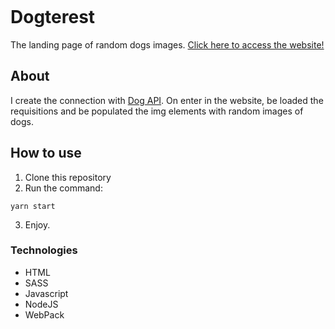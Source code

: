 <p align="center">
  <img src="dogterest.gif" alt="" />
</p>

# Dogterest

The landing page of random dogs images. [Click here to access the website!](https://dogterest.vercel.app/) 

## About 

I create the connection with [Dog API](https://dog.ceo/dog-api/). On enter in the website, be loaded the requisitions and be populated the img elements with random images of dogs.

## How to use

1. Clone this repository
2. Run the command: 

```
yarn start

```

3. Enjoy.

### Technologies

- HTML
- SASS
- Javascript
- NodeJS
- WebPack

